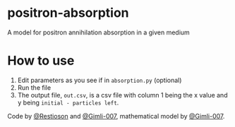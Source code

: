 # positron-absorption
A model for positron annihilation absorption in a given medium

# How to use

1. Edit parameters as you see if in `absorption.py` (optional)
2. Run the file
3. The output file, `out.csv`, is a csv file with column 1 being the x value and y being `initial - particles left`.


Code by [@Restioson] and [@Gimli-007], mathematical model by [@Gimli-007].

[@Restioson]: https://github.com/Restioson
[@Gimli-007]: https://github.com/Gimli-007

